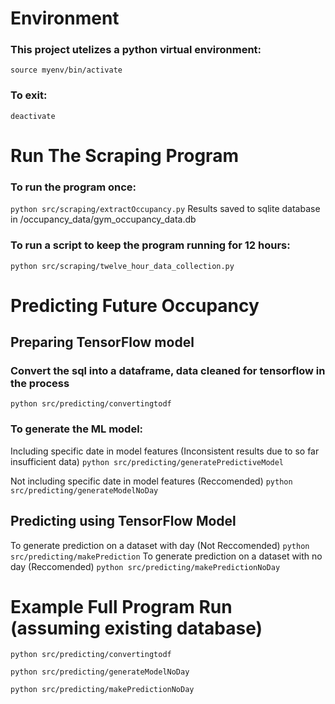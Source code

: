 # Environment
### This project utelizes a python virtual environment:

`source myenv/bin/activate`

### To exit:

`deactivate`

# Run The Scraping Program 

### To run the program once:
`python src/scraping/extractOccupancy.py`
Results saved to sqlite database in /occupancy_data/gym_occupancy_data.db

### To run a script to keep the program running for 12 hours:
`python src/scraping/twelve_hour_data_collection.py`


# Predicting Future Occupancy
## Preparing TensorFlow model
### Convert the sql into a dataframe, data cleaned for tensorflow in the process
`python src/predicting/convertingtodf`

### To generate the ML model:
Including specific date in model features (Inconsistent results due to so far insufficient data) 
`python src/predicting/generatePredictiveModel`

Not including specific date in model features (Reccomended)
`python src/predicting/generateModelNoDay`

## Predicting using TensorFlow Model
To generate prediction on a dataset with day (Not Reccomended)
`python src/predicting/makePrediction`
To generate prediction on a dataset with no day (Reccomended)
`python src/predicting/makePredictionNoDay`


# Example Full Program Run (assuming existing database)
`python src/predicting/convertingtodf`

`python src/predicting/generateModelNoDay`

`python src/predicting/makePredictionNoDay`




